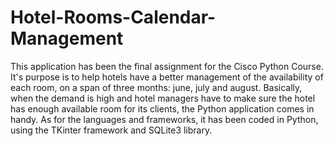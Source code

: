 # Hotel-Rooms-Calendar-Management
This application has been the final assignment for the Cisco Python Course.
It's purpose is to help hotels have a better management of the availability of each room, on a span of three months: june, july and august. Basically, when the demand is high and hotel managers have to make sure the hotel has enough available room for its clients, the Python application comes in handy.
As for the languages and frameworks, it has been coded in Python, using the TKinter framework and SQLite3 library.
